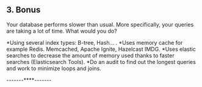 
## 3. Bonus
Your database performs slower than usual. More specifically, your queries are taking a lot of time. What would you do?

 
*Using several index types: B-tree, Hash... .
*Uses memory cache for example Redis. Memcached, Apache Ignite, Hazelcast IMDG.
*Uses elastic searches to decrease the amount of memory used thanks to faster searches (Elasticsearch Tools).
*Do an audit to find out the longest queries and work to minimize loops and joins.


-------****-------
